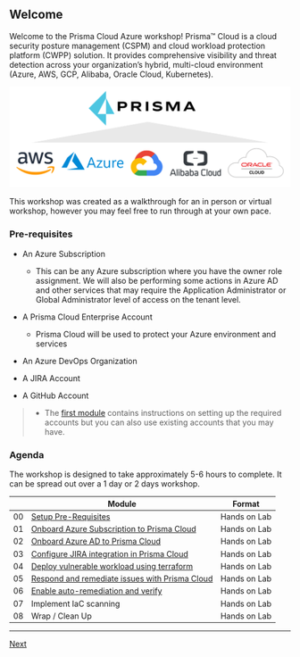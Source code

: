 ## Welcome

Welcome to the Prisma Cloud Azure workshop! Prisma™ Cloud is a cloud security posture management (CSPM) and cloud workload protection platform (CWPP) solution. It provides comprehensive visibility and threat detection across your organization’s hybrid, multi-cloud environment (Azure, AWS, GCP, Alibaba, Oracle Cloud, Kubernetes). 

![readme-prisma](/images/readme-prisma.png)

This workshop was created as a walkthrough for an in person or virtual workshop, however you may feel free to run through at your own pace.
### Pre-requisites

* An Azure Subscription
  * This can be any Azure subscription where you have the owner role assignment. We will also be performing some actions in Azure AD and other services that may require the Application Administrator or Global Administrator level of access on the tenant level.

* A Prisma Cloud Enterprise Account
  * Prisma Cloud will be used to protect your Azure environment and services
* An Azure DevOps Organization
* A JIRA Account
* A GitHub Account

>* The [first module](walkthroughs/0-prerequisites.md) contains instructions on setting up the required accounts but you can also use existing accounts that you may have.
### Agenda

The workshop is designed to take approximately 5-6 hours to complete. It can be spread out over a 1 day or 2 days workshop.

|    | Module                   | Format       |
|----|--------------------------|--------------|
| 00 | [Setup Pre-Requisites](walkthroughs/0-prerequisites.md)                         | Hands on Lab |
| 01 | [Onboard Azure Subscription to Prisma Cloud](walkthroughs/1-onboard-azure-sub.md) | Hands on Lab |
| 02 | [Onboard Azure AD to Prisma Cloud](walkthroughs/2-onboard-azure-ad.md)                | Hands on Lab |
| 03 | [Configure JIRA integration in Prisma Cloud](walkthroughs/3-jira-integration.md) | Hands on Lab |
| 04 | [Deploy vulnerable workload using terraform](walkthroughs/4-deploy-vulnearble-workload.md) | Hands on Lab |
| 05 | [Respond and remediate issues with Prisma Cloud](walkthroughs/5-respond-and-remediate.md)  | Hands on Lab |
| 06 | [Enable auto-remediation and verify](walkthroughs/6-configure-auto-remediation.md) | Hands on Lab |
| 07 | Implement IaC scanning    | Hands on Lab |
| 08 | Wrap / Clean Up     | Hands on Lab |
----

[Next](full/1-create-aro-cluster.md)